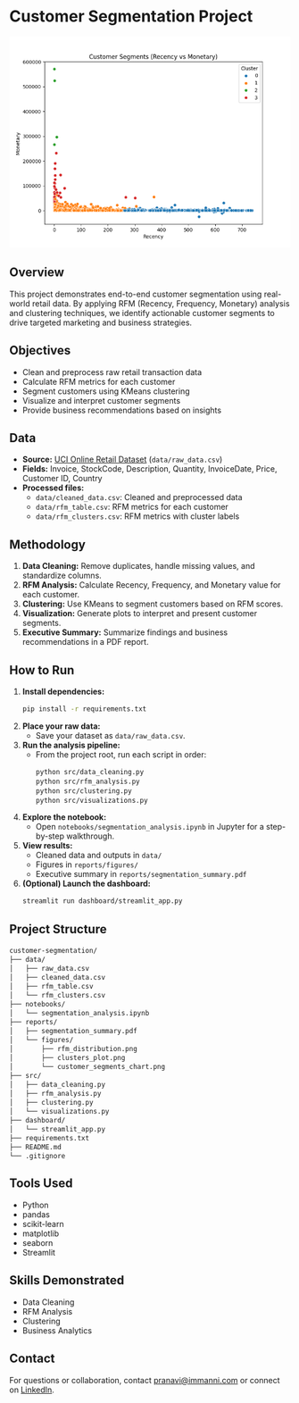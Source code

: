 # Customer Segmentation Project

![Preview](reports/figures/clusters_plot.png)

## Overview
This project demonstrates end-to-end customer segmentation using real-world retail data. By applying RFM (Recency, Frequency, Monetary) analysis and clustering techniques, we identify actionable customer segments to drive targeted marketing and business strategies.

## Objectives
- Clean and preprocess raw retail transaction data
- Calculate RFM metrics for each customer
- Segment customers using KMeans clustering
- Visualize and interpret customer segments
- Provide business recommendations based on insights

## Data
- **Source:** [UCI Online Retail Dataset](https://archive.ics.uci.edu/ml/datasets/Online+Retail) (`data/raw_data.csv`)
- **Fields:** Invoice, StockCode, Description, Quantity, InvoiceDate, Price, Customer ID, Country
- **Processed files:**
  - `data/cleaned_data.csv`: Cleaned and preprocessed data
  - `data/rfm_table.csv`: RFM metrics for each customer
  - `data/rfm_clusters.csv`: RFM metrics with cluster labels

## Methodology
1. **Data Cleaning:** Remove duplicates, handle missing values, and standardize columns.
2. **RFM Analysis:** Calculate Recency, Frequency, and Monetary value for each customer.
3. **Clustering:** Use KMeans to segment customers based on RFM scores.
4. **Visualization:** Generate plots to interpret and present customer segments.
5. **Executive Summary:** Summarize findings and business recommendations in a PDF report.

## How to Run
1. **Install dependencies:**
   ```bash
   pip install -r requirements.txt
   ```
2. **Place your raw data:**
   - Save your dataset as `data/raw_data.csv`.
3. **Run the analysis pipeline:**
   - From the project root, run each script in order:
     ```bash
     python src/data_cleaning.py
     python src/rfm_analysis.py
     python src/clustering.py
     python src/visualizations.py
     ```
4. **Explore the notebook:**
   - Open `notebooks/segmentation_analysis.ipynb` in Jupyter for a step-by-step walkthrough.
5. **View results:**
   - Cleaned data and outputs in `data/`
   - Figures in `reports/figures/`
   - Executive summary in `reports/segmentation_summary.pdf`
6. **(Optional) Launch the dashboard:**
   ```bash
   streamlit run dashboard/streamlit_app.py
   ```

## Project Structure
```
customer-segmentation/
├── data/
│   ├── raw_data.csv
│   ├── cleaned_data.csv
│   ├── rfm_table.csv
│   └── rfm_clusters.csv
├── notebooks/
│   └── segmentation_analysis.ipynb
├── reports/
│   ├── segmentation_summary.pdf
│   └── figures/
│       ├── rfm_distribution.png
│       ├── clusters_plot.png
│       └── customer_segments_chart.png
├── src/
│   ├── data_cleaning.py
│   ├── rfm_analysis.py
│   ├── clustering.py
│   └── visualizations.py
├── dashboard/
│   └── streamlit_app.py
├── requirements.txt
├── README.md
└── .gitignore
```

## Tools Used
- Python
- pandas
- scikit-learn
- matplotlib
- seaborn
- Streamlit

## Skills Demonstrated
- Data Cleaning
- RFM Analysis
- Clustering
- Business Analytics

## Contact
For questions or collaboration, contact [pranavi@immanni.com](mailto:pranavi@immanni.com) or connect on [LinkedIn](https://www.linkedin.com/in/pranavi-immanni-ab04a823b).
